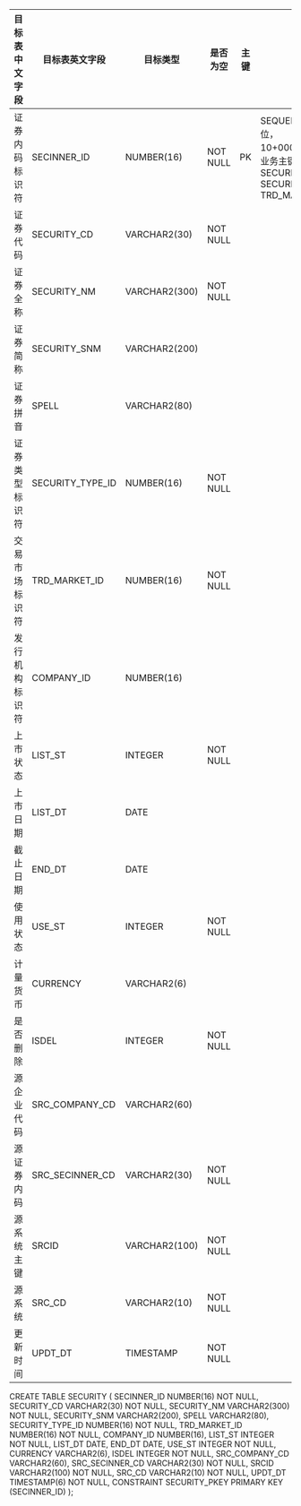 <!--sec data-title="证券表" data-id="section0" data-show=true ces-->

| 目标表中文字段 | 目标表英文字段          | 目标类型          | 是否为空     | 主键   | 说明                                       |
| ------- | ---------------- | ------------- | -------- | ---- | ---------------------------------------- |
| 证券内码标识符 | SECINNER_ID      | NUMBER(16)    | NOT NULL | PK   | SEQUENCE（12位， 10+000000001），业务主键： SECURITY_CD,   SECURITY_TYPE_ID, TRD_MARKET_ID |
| 证券代码    | SECURITY_CD      | VARCHAR2(30)  | NOT NULL |      |                                          |
| 证券全称    | SECURITY_NM      | VARCHAR2(300) | NOT NULL |      |                                          |
| 证券简称    | SECURITY_SNM     | VARCHAR2(200) |          |      |                                          |
| 证券拼音    | SPELL            | VARCHAR2(80)  |          |      |                                          |
| 证券类型标识符 | SECURITY_TYPE_ID | NUMBER(16)    | NOT NULL |      |                                          |
| 交易市场标识符 | TRD_MARKET_ID    | NUMBER(16)    | NOT NULL |      |                                          |
| 发行机构标识符 | COMPANY_ID       | NUMBER(16)    |          |      |                                          |
| 上市状态    | LIST_ST          | INTEGER       | NOT NULL |      |                                          |
| 上市日期    | LIST_DT          | DATE          |          |      |                                          |
| 截止日期    | END_DT           | DATE          |          |      |                                          |
| 使用状态    | USE_ST           | INTEGER       | NOT NULL |      |                                          |
| 计量货币    | CURRENCY         | VARCHAR2(6)   |          |      |                                          |
| 是否删除    | ISDEL            | INTEGER       | NOT NULL |      |                                          |
| 源企业代码   | SRC_COMPANY_CD   | VARCHAR2(60)  |          |      |                                          |
| 源证券内码   | SRC_SECINNER_CD  | VARCHAR2(30)  | NOT NULL |      |                                          |
| 源系统主键   | SRCID            | VARCHAR2(100) | NOT NULL |      |                                          |
| 源系统     | SRC_CD           | VARCHAR2(10)  | NOT NULL |      |                                          |
| 更新时间    | UPDT_DT          | TIMESTAMP     | NOT NULL |      |                                          |
<!--endsec-->

<!--sec data-title="DDL" data-id="section1" data-show=true ces-->

   CREATE TABLE
    SECURITY
    (
        SECINNER_ID NUMBER(16) NOT NULL,
        SECURITY_CD VARCHAR2(30) NOT NULL,
        SECURITY_NM VARCHAR2(300) NOT NULL,
        SECURITY_SNM VARCHAR2(200),
        SPELL VARCHAR2(80),
        SECURITY_TYPE_ID NUMBER(16) NOT NULL,
        TRD_MARKET_ID NUMBER(16) NOT NULL,
        COMPANY_ID NUMBER(16),
        LIST_ST INTEGER NOT NULL,
        LIST_DT DATE,
        END_DT DATE,
        USE_ST INTEGER NOT NULL,
        CURRENCY VARCHAR2(6),
        ISDEL INTEGER NOT NULL,
        SRC_COMPANY_CD VARCHAR2(60),
        SRC_SECINNER_CD VARCHAR2(30) NOT NULL,
        SRCID VARCHAR2(100) NOT NULL,
        SRC_CD VARCHAR2(10) NOT NULL,
        UPDT_DT TIMESTAMP(6) NOT NULL,
        CONSTRAINT SECURITY_PKEY PRIMARY KEY (SECINNER_ID)
    );
<!--endsec-->
